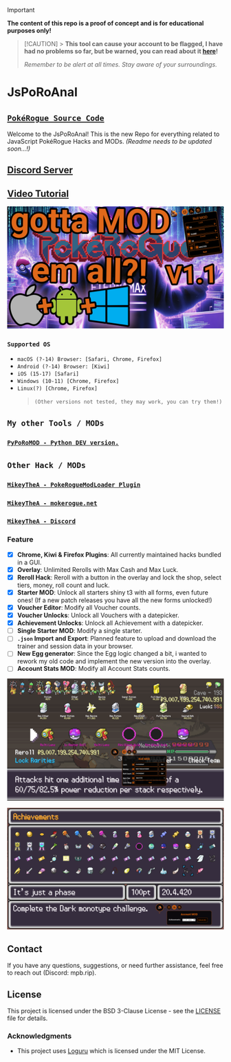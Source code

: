 > [!IMPORTANT]  
> **The content of this repo is a proof of concept and is for educational purposes only!**

> [!CAUTION] > **This tool can cause your account to be flagged, I have had no problems so far, but be warned, you can read about it [here](https://www.reddit.com/r/pokerogue/comments/1d8ldlw/a_cheating_and_account_deletionwipe_followup/)!**
>
> _Remember to be alert at all times. Stay aware of your surroundings._

# JsPoRoAnal

## [`PokéRogue Source Code`](https://github.com/pagefaultgames/pokerogue/tree/main/src)

Welcome to the JsPoRoAnal! This is the new Repo for everything related to JavaScript PokéRogue Hacks and MODs. _(Readme needs to be updated soon...!)_

## [Discord Server](https://discord.gg/rsNPUcbrPT)

## [Video Tutorial](https://youtu.be/L_c9TXFbDIM)

[![Video Tutorial](./resources/thumbnail.png)](https://youtu.be/L_c9TXFbDIM)

### `Supported OS`

-   `macOS (?-14) Browser: [Safari, Chrome, Firefox]`
-   `Android (?-14) Browser: [Kiwi]`
-   `iOS (15-17) [Safari]`
-   `Windows (10-11) [Chrome, Firefox]`
-   `Linux(?) [Chrome, Firefox]`
    > `(Other versions not tested, they may work, you can try them!)`

## `My other Tools / MODs`

### [`PyPoRoMOD - Python DEV version.`](https://github.com/PokeRogueMOD/PyPoRoMOD)

## `Other Hack / MODs`

### [`MikeyTheA - PokeRogueModLoader Plugin`](https://github.com/MikeyTheA/PokeRogueModLoader)

### [`MikeyTheA - mokerogue.net`](https://mokerogue.net/)

### [`MikeyTheA - Discord`](https://discord.gg/7kc2EYjPGQ)

### Feature

-   [x] **Chrome, Kiwi & Firefox Plugins**: All currently maintained hacks bundled in a GUI.
-   [x] **Overlay**: Unlimited Rerolls with Max Cash and Max Luck.
-   [x] **Reroll Hack**: Reroll with a button in the overlay and lock the shop, select tiers, money, roll count and luck.
-   [x] **Starter MOD**: Unlock all starters shiny t3 with all forms, even future ones! (If a new patch releases you have all the new forms unlocked!)
-   [x] **Voucher Editor**: Modify all Voucher counts.
-   [x] **Voucher Unlocks**: Unlock all Vouchers with a datepicker.
-   [x] **Achievement Unlocks**: Unlock all Achievement with a datepicker.
-   [ ] **Single Starter MOD**: Modify a single starter.
-   [ ] **`.json` Import and Export**: Planned feature to upload and download the trainer and session data in your browser.
-   [ ] **New Egg generator**: Since the Egg logic changed a bit, i wanted to rework my old code and implement the new version into the overlay.
-   [ ] **Account Stats MOD**: Modify all Account Stats counts.

![NEW GUI ALL ACHIVEMENTS](./resources/roll_hack.png)

![NEW GUI ROLL HACK](./resources/all_achv_hack.png)

## Contact

If you have any questions, suggestions, or need further assistance, feel free to reach out (Discord: mpb.rip).

## License

This project is licensed under the BSD 3-Clause License - see the [LICENSE](LICENSE) file for details.

### Acknowledgments

-   This project uses [Loguru](https://github.com/Delgan/loguru) which is licensed under the MIT License.

